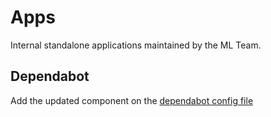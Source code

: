 # Apps

Internal standalone applications maintained by the ML Team.

## Dependabot 

Add the updated component on the [dependabot config file](./../.github/dependabot.yaml)

